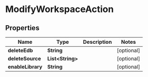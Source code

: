 

# ModifyWorkspaceAction

## Properties

Name | Type | Description | Notes
------------ | ------------- | ------------- | -------------
**deleteEdb** | **String** |  |  [optional]
**deleteSource** | **List&lt;String&gt;** |  |  [optional]
**enableLibrary** | **String** |  |  [optional]




